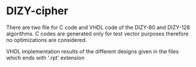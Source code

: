 # DIZY-cipher

There are two file for C code and VHDL code of the DIZY-80 and DIZY-128 algorithms. C codes are generated only for test vector purposes therefore no optimizations are considered.

VHDL implementation results of the different designs given in the files which ends with '.rpt' extension
